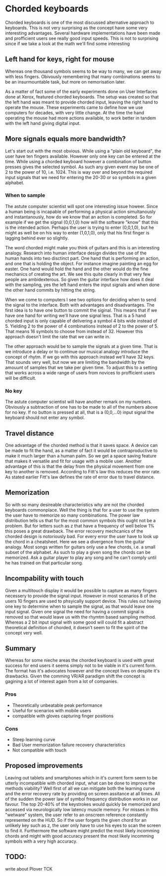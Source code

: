# Chorded keyboards

Chorded keyboards is one of the most discussed alternative approach to keyboards. This is not very surprising as the concept have some very interesting advantages. Several hardware implementations have been made and profficient users see really good input speeds. This is not to surprising since if we take a look at the math we'll find some interesting  

## Left hand for keys, right for mouse
Whereas one thousand symbols seems to be way to many, we can get away with less fingers. Obivously remembering that many combinations seems to be an insurmountable task, but more on nemorisation later.

As a matter of fact some of the early experiments done on User Interfaces done at Xerox, featured chorded keyboards. The setup was created so that the left hand was meant to provide chorded input, leaving the right hand to operate the mouse. These experiments came to define how we use computers for decades, with very little change. At the time the hand operating the mouse had more actions available, to work better in tandem  with the left hand giving digital input. 

## More signals equals more bandwidth?
Let's start out with the most obvious. While using a "plain old keyboard", the user have ten fingers available. However only one key can be entered at the time. While using a chorded keyboard however a combination of button presses gives the selected symbol. As such any given event may be one of 2 to the power of 10, i.e. 1024. This is way over and beyond the required  input signals that we need for entering the 20-30 or so symbols in a given alphabet. 

### When to sample
The astute computer scientist will spot one interesting issue howeer. Since a human being is incapable of performing a physical action simultanously and instantanously, how do we know that an action is completed. So for example if we get the signal (0,0,1,0) how will the software "know" that this is the intended action. Perhaps the user is trying to enter (0,0,1,0), but he might as well be on his way to enter (1,0,1,0), only that his first finger is lagging behind ever so slightly. 

The word chorded might make you think of guitars and this is an interesting analogy. Research into human interface design divides the use of the human hands into two disctinct part. One hand that is performing an action, and one that is holding the object. For instance imagine painting an egg for easter. One hand would hold the hand and the other would do the fine mechanics of creating the art. We see this quite clearly in that very few people are ambidexterous. So given the guitar interface how does it deal with the sampling, yes the left hand enters the input signals and when done the other hand commits by hitting the string. 

When we come to computers I see two options for deciding when to send the signal to the interface.  Both with advantages and disadvantages. The first idea is to have one button to commit the siginal. This means that if we have one hand for writing we'll have one signal less. That is a 5 hand chorded input is only capable of delivering a symbol 4 bits wide instead of 5. Yielding 2 to the power of 4 combinations instead of  2 to the power of 5. That means 16 symbols to choose from instead of 32. However this approach doesn't limit the rate that we can write in. 

The other approach would be to sample the signals at a given time. That is we introduce a delay or to continue our musical analogy introduce the concept of rhytm. If we go with this approach instead we'll have 32 keys. That sounds very well, but now we are limiting the bandwidth by the amouunt of samples that we take per given time. To adjust this to a setting that works across a wide range of users from novices to profficient users will be difficult. 

### No key 
The astute computer scientist will have another remark on my numbers. Obviously a subtraction of one has to be  made to all of the numbers above for no key. If no button is pressed at all, that is a  (0,0,...0)  input signal the keyboard should not enter any symbol.

## Travel distance
One advantage of the chorded method is that it saves space. A device can be made to fit the hand, as a matter of fact it would be contraproductive to make it much larger than a human palm. So we get a space saving feature that makes it versatile and fit for usage with a mobile user. Another advantage of this is that the delay from the physical movement from one key to another is removed.  According to Fitt's law  this reduces the eror rate. As stated earlier Fitt's law defines the rate of error due to travel distance.

## Memorization
So with so many desireable characteristics why are not the chorded keyboards commonplace. Well the thing is that for a user to use the system the user have to memorize so many combinations. The power law distribution tells us that for the most common symbols  this ought not be a problem.  But for letters such as z that have a frequency of well below 1% this poses a great drawback. The error recovery mechcanics of the chorded design is notoriously bad. For every error the user have to look up the chord in a cheatsheet. Here we see a divergence from the guitar analogy. Most songs written for guitars only use a few chords, i.e. a small subset of the alphabet. As such to play a given song the chords can be memorized. Ask a guitar player to play any song and he can't comply until he has trained on that particular song.

## Incompability with touch
Given a multitouch display it would be possible to capture as many fingers necessery to provide the signal input. However in most scenarios 8 of the users 10 fingers are used to phsyically support device. This rules out having one key to determine when to sample the signal, as that would leave one input signal.  Given one signal the need for having a commit  signal  is removed  so that would leave us with the rhymtm based sampling method. Whereas a 2 bit input signal  with some good will could fit a abstract theoretical definition of chorded, it doesn't  seem to fit the spirit of the concept very well.

## Summary 
Whereas for some nieche areas the chorded keyboard is used with great success for end users it seems simply not to be viable in it's current form. The format has it's advocates however and the concept lives on despite it's drawbacks. Given the comming VR/AR paradigm shift the concept is gagining a lot of interest again from a lot of companies.

### Pros
- Theoretically unbeatable peak performance
- Useful for scenarios with mobile users
- compatible with gloves capturing finger positions

### Cons
- Steep learning curve
- Bad User memorization failure recovery characteristics 
- Not compatible with touch

## Proposed improvements
Leaving out tablets and smartphones which in it's  current form seem to be utterly incompatible with chorded input, what can be done to improve the methods viability? Well first of all we can mitigate both the learning curve and the error recovery rate by providing on screen assitance at all times. All of the sudden the power law of symbol frequency distribution works in our favour. The top 20-40% of the keystrokes would quickly be memorized and accessed via neurologically low latency muscle memory. For misses in this "wetware" system, the user refer to an onscreen reference constantly represented on the HUD. So if the user forgets the given chord for an unlikely key such as z, the user only have to  use his eyes to scan the screen to find it. Furthermore the software might predict the most likely incomming chords and might with good accuracy present the most likely incomming symbols with a very high accuracy.   
## TODO:
write about Plover
TCK
